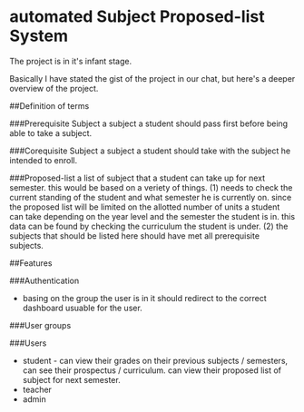 # automated Subject Proposed-list System

The project is in it's infant stage.

Basically I have stated the gist of the project in our chat, but here's a deeper overview of the project.

##Definition of terms

###Prerequisite Subject
a subject a student should pass first before being able to take a subject.

###Corequisite Subject
a subject a student should take with the subject he intended to enroll.

###Proposed-list
a list of subject that a student can take up for next semester. this would be based on a veriety of things.
 (1) needs to check the current standing of the student and what semester he is currently on. since the proposed list will be limited on the allotted number of units a student can take depending on the year level and the semester the student is in. this data can be found by checking the curriculum the student is under.
 (2) the subjects that should be listed here should have met all prerequisite subjects.

##Features

###Authentication
- basing on the group the user is in it should redirect to the correct dashboard usuable for the user.

###User groups

###Users
 - student - can view their grades on their previous subjects / semesters, can see their prospectus / curriculum. can view their proposed list of subject for next semester.
 - teacher
 - admin